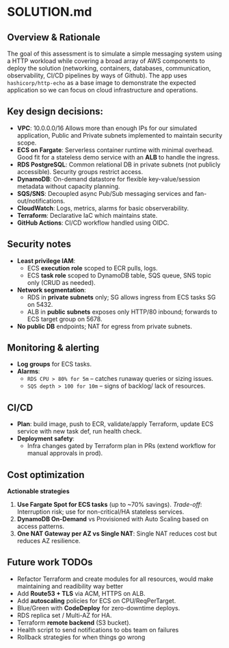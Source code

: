 # SOLUTION.md

## Overview & Rationale

The goal of this assessment is to simulate a simple messaging system using a HTTP workload while covering a broad array of AWS components to deploy the solution (networking, containers, databases, communication, observability, CI/CD pipelines by ways of Github). The app uses `hashicorp/http-echo` as a base image to demonstrate the expected application so we can focus on cloud infrastructure and operations.

## Key design decisions:
- **VPC**: 10.0.0.0/16 Allows more than enough IPs for our simulated application, Public and Private subnets implemented to maintain security scope.
- **ECS on Fargate**: Serverless container runtime with minimal overhead. Good fit for a stateless demo service with an **ALB** to handle the ingress.
- **RDS PostgreSQL**: Common relational DB in private subnets (not publicly accessible). Security groups restrict access.
- **DynamoDB**: On-demand datastore for flexible key-value/session metadata without capacity planning.
- **SQS/SNS**: Decoupled async Pub/Sub messaging services and fan-out/notifications.
- **CloudWatch**: Logs, metrics, alarms for basic observerability.
- **Terraform**: Declarative IaC which maintains state.
- **GitHub Actions**: CI/CD workflow handled using OIDC.

## Security notes
- **Least privilege IAM**:
  - ECS **execution role** scoped to ECR pulls, logs.
  - ECS **task role** scoped to DynamoDB table, SQS queue, SNS topic only (CRUD as needed).
- **Network segmentation**:
  - RDS in **private subnets** only; SG allows ingress from ECS tasks SG on 5432.
  - ALB in **public subnets** exposes only HTTP/80 inbound; forwards to ECS target group on 5678. 
- **No public DB** endpoints; NAT for egress from private subnets.

## Monitoring & alerting
- **Log groups** for ECS tasks.
- **Alarms**:
  - `RDS CPU > 80% for 5m` – catches runaway queries or sizing issues.
  - `SQS depth > 100 for 10m` – signs of backlog/ lack of resources.

## CI/CD
- **Plan**: build image, push to ECR, validate/apply Terraform, update ECS service with new task def, run health check.
- **Deployment safety**:
  - Infra changes gated by Terraform plan in PRs (extend workflow for manual approvals in prod).

## Cost optimization

**Actionable strategies**
1. **Use Fargate Spot for ECS tasks** (up to ~70% savings). *Trade-off*: Interruption risk; use for non-critical/HA stateless services.
2. **DynamoDB On-Demand** vs Provisioned with Auto Scaling based on access patterns.
3. **One NAT Gateway per AZ vs Single NAT**: Single NAT reduces cost but reduces AZ resilience.

## Future work TODOs
- Refactor Terraform and create modules for all resources, would make maintaining and readibility way better
- Add **Route53 + TLS** via ACM, HTTPS on ALB.
- Add **autoscaling** policies for ECS on CPU/ReqPerTarget.
- Blue/Green with **CodeDeploy** for zero-downtime deploys.
- RDS replica set / Multi-AZ for HA.
- Terraform **remote backend** (S3 bucket).
- Health script to send notifications to obs team on failures
- Rollback strategies for when things go wrong